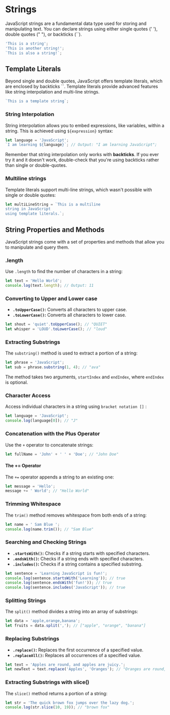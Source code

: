 # Strings

JavaScript strings are a fundamental data type used for storing and manipulating text. You can declare strings using either single quotes (' '), double quotes (" "), or backticks (``).

```js
'This is a string';
'This is another string!';
`This is also a string!`;
```

## Template Literals

Beyond single and double quotes, JavaScript offers template literals, which are enclosed by backticks ``. Template literals provide advanced features like string interpolation and multi-line strings.

```js
`This is a template string`;
```

### String Interpolation

String interpolation allows you to embed expressions, like variables, within a string. This is achieved using `${expression}` syntax:

```js
let language = 'JavaScript';
`I am learning ${language}`; // Output: "I am learning JavaScript";
```

Remember that string interpolation only works with **backticks**. If you ever try it and it doesn't work, double-check that you're using backticks rather than single or double-quotes.

### Multiline strings

Template literals support multi-line strings, which wasn't possible with single or double quotes:

```js
let multiLineString = `This is a multiline
string in JavaScript
using template literals.`;
```

## String Properties and Methods

JavaScript strings come with a set of properties and methods that allow you to manipulate and query them.

### .length

Use `.length` to find the number of characters in a string:

```js
let text = 'Hello World';
console.log(text.length); // Output: 11
```

### Converting to Upper and Lower case

- **`.toUpperCase()`:** Converts all characters to upper case.
- **`.toLowerCase()`:** Converts all characters to lower case.

```js
let shout = 'quiet'.toUpperCase(); // "QUIET"
let whisper = 'LOUD'.toLowerCase(); // "loud"
```

### Extracting Substrings

The `substring()` method is used to extract a portion of a string:

```js
let phrase = 'JavaScript';
let sub = phrase.substring(1, 4); // "ava"
```

The method takes two arguments, `startIndex` and `endIndex`, where `endIndex` is optional.

### Character Access

Access individual characters in a string using `bracket notation []` :

```js
let language = 'JavaScript';
console.log(language[0]); // "J"
```

### Concatenation with the Plus Operator

Use the `+` operator to concatenate strings:

```js
let fullName = 'John' + ' ' + 'Doe'; // "John Doe"
```

#### The += Operator

The `+=` operator appends a string to an existing one:

```js
let message = 'Hello';
message += ' World'; // "Hello World"
```

### Trimming Whitespace

The `trim()` method removes whitespace from both ends of a string:

```js
let name = ' Sam Blue ';
console.log(name.trim()); // "Sam Blue"
```

### Searching and Checking Strings

- **`.startsWith()`:** Checks if a string starts with specified characters.
- **`.endsWith()`:** Checks if a string ends with specified characters.
- **`.includes()`:** Checks if a string contains a specified substring.

```js
let sentence = 'Learning JavaScript is fun!';
console.log(sentence.startsWith('Learning')); // true
console.log(sentence.endsWith('fun!')); // true
console.log(sentence.includes('JavaScript')); // true
```

### Splitting Strings

The `split()` method divides a string into an array of substrings:

```js
let data = 'apple,orange,banana';
let fruits = data.split(','); // ["apple", "orange", "banana"]
```

### Replacing Substrings

- **`.replace()`:** Replaces the first occurrence of a specified value.
- **`.replaceAll()`:** Replaces all occurrences of a specified value.

```js
let text = 'Apples are round, and apples are juicy.';
let newText = text.replace('Apples', 'Oranges'); // "Oranges are round, and apples are juicy."
```

### Extracting Substrings with slice()

The `slice()` method returns a portion of a string:

```js
let str = 'The quick brown fox jumps over the lazy dog.';
console.log(str.slice(10, 19)); // "brown fox"
```